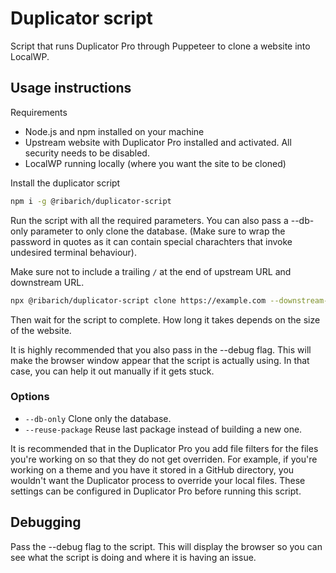 # Duplicator script

Script that runs Duplicator Pro through Puppeteer to clone a website into LocalWP.

## Usage instructions

Requirements

- Node.js and npm installed on your machine
- Upstream website with Duplicator Pro installed and activated. All security needs to be disabled.
- LocalWP running locally (where you want the site to be cloned)

Install the duplicator script

```bash
npm i -g @ribarich/duplicator-script
```

Run the script with all the required parameters. You can also pass a --db-only parameter to only clone the database. (Make sure to wrap the password in quotes as it can contain special charachters that invoke undesired terminal behaviour).

Make sure not to include a trailing `/` at the end of upstream URL and downstream URL.

```bash
npx @ribarich/duplicator-script clone https://example.com --downstream-url http://example.local --local-site-name example --username admin_username --password 'admin_pass'
```

Then wait for the script to complete. How long it takes depends on the size of the website.

It is highly recommended that you also pass in the --debug flag. This will make the browser window appear that the script is actually using. In that case, you can help it out manually if it gets stuck.

### Options

- `--db-only` Clone only the database.
- `--reuse-package` Reuse last package instead of building a new one.

It is recommended that in the Duplicator Pro you add file filters for the files you're working on so that they do not get overriden. For example, if you're working on a theme and you have it stored in a GitHub directory, you wouldn't want the Duplicator process to override your local files. These settings can be configured in Duplicator Pro before running this script.

## Debugging

Pass the --debug flag to the script. This will display the browser so you can see what the script is doing and where it is having an issue.
